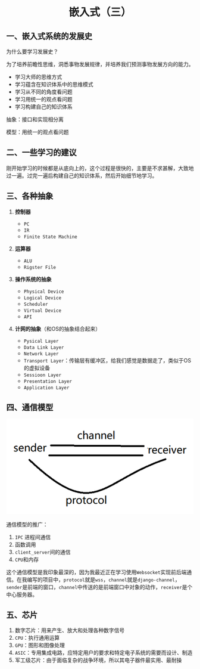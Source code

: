 <h1><center>嵌入式（三）</center></h1>

## 一、嵌入式系统的发展史

为什么要学习发展史？

为了培养前瞻性思维，洞悉事物发展规律，并培养我们预测事物发展方向的能力。

* 学习大师的思维方式
* 学习蕴含在知识体系中的思维模式
* 学习从不同的角度看问题
* 学习用统一的观点看问题
* 学习构建自己的知识体系



抽象：接口和实现相分离

模型：用统一的观点看问题



## 二、一些学习的建议

刚开始学习的时候都是从底向上的，这个过程是很快的，主要是不求甚解，大致地过一遍。过完一遍后构建自己的知识体系，然后开始细节地学习。



## 三、各种抽象

1. <b>控制器</b>
   * `PC`
   * `IR`
   * `Finite State Machine`

2. <b>运算器</b>
   * `ALU`
   * `Rigster File`

3. <b>操作系统的抽象</b>
   * `Physical Device`
   * `Logical Device`
   * `Scheduler`
   * `Virtual Device`
   * `API`

4. <b>计网的抽象</b>（和OS的抽象结合起来）
   * `Pysical Layer`
   * `Data Link Layer`
   * `Network Layer`
   * `Transport Layer`：传输层有缓冲区，给我们感觉是数据走了，类似于OS的虚拟设备
   * `Sessioon Layer`
   * `Presentation Layer`
   * `Application Layer`
   
   

## 四、通信模型

![image-20220325213451972](https://raw.githubusercontent.com/zrmin/BlogImages/master/images/202203252134142.png)

通信模型的推广：

1. `IPC` 进程间通信
2. 函数调用
3. `client_server`间的通信
4. `CPU`和内存

这个通信模型是我印象最深的，因为我最近正在学习使用`Websocket`实现前后端通信。在我编写的项目中，`protocol`就是`wss`，`channel`就是`django-channel`，`sender`是前端的窗口，`channel`中传送的是前端窗口中对象的动作，`receiver`是个中心服务器。



## 五、芯片

1. 数字芯片：用来产生、放大和处理各种数字信号
2. `CPU`：执行通用运算
3. `GPU`：图形和图像处理
4. `ASIC`：专用集成电路，应特定用户的要求和特定电子系统的需要而设计、制造
5. 军工级芯片：由于面临复杂的战争环境，所以其电子器件最实用、最耐操
